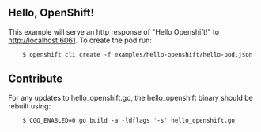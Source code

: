 Hello, OpenShift!
-----------------

This example will serve an http response of "Hello Openshift!" to [http://localhost:6061](http://localhost:6061).  To create the pod run:

        $ openshift cli create -f examples/hello-openshift/hello-pod.json

Contribute
----------

For any updates to hello_openshift.go, the hello_openshift binary should be rebuilt using:

        $ CGO_ENABLED=0 go build -a -ldflags '-s' hello_openshift.go
